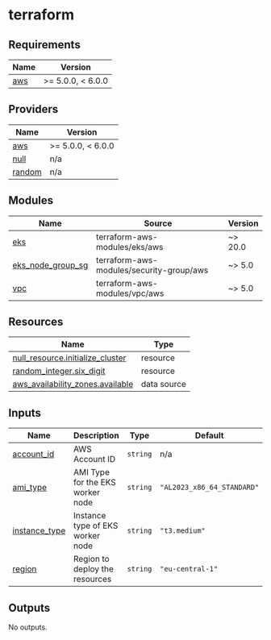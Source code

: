 # terraform

<!-- BEGINNING OF PRE-COMMIT-TERRAFORM DOCS HOOK -->
## Requirements

| Name | Version |
|------|---------|
| <a name="requirement_aws"></a> [aws](#requirement\_aws) | >= 5.0.0, < 6.0.0 |

## Providers

| Name | Version |
|------|---------|
| <a name="provider_aws"></a> [aws](#provider\_aws) | >= 5.0.0, < 6.0.0 |
| <a name="provider_null"></a> [null](#provider\_null) | n/a |
| <a name="provider_random"></a> [random](#provider\_random) | n/a |

## Modules

| Name | Source | Version |
|------|--------|---------|
| <a name="module_eks"></a> [eks](#module\_eks) | terraform-aws-modules/eks/aws | ~> 20.0 |
| <a name="module_eks_node_group_sg"></a> [eks\_node\_group\_sg](#module\_eks\_node\_group\_sg) | terraform-aws-modules/security-group/aws | ~> 5.0 |
| <a name="module_vpc"></a> [vpc](#module\_vpc) | terraform-aws-modules/vpc/aws | ~> 5.0 |

## Resources

| Name | Type |
|------|------|
| [null_resource.initialize_cluster](https://registry.terraform.io/providers/hashicorp/null/latest/docs/resources/resource) | resource |
| [random_integer.six_digit](https://registry.terraform.io/providers/hashicorp/random/latest/docs/resources/integer) | resource |
| [aws_availability_zones.available](https://registry.terraform.io/providers/hashicorp/aws/latest/docs/data-sources/availability_zones) | data source |

## Inputs

| Name | Description | Type | Default | Required |
|------|-------------|------|---------|:--------:|
| <a name="input_account_id"></a> [account\_id](#input\_account\_id) | AWS Account ID | `string` | n/a | yes |
| <a name="input_ami_type"></a> [ami\_type](#input\_ami\_type) | AMI Type for the EKS worker node | `string` | `"AL2023_x86_64_STANDARD"` | no |
| <a name="input_instance_type"></a> [instance\_type](#input\_instance\_type) | Instance type of EKS worker node | `string` | `"t3.medium"` | no |
| <a name="input_region"></a> [region](#input\_region) | Region to deploy the resources | `string` | `"eu-central-1"` | no |

## Outputs

No outputs.
<!-- END OF PRE-COMMIT-TERRAFORM DOCS HOOK -->
